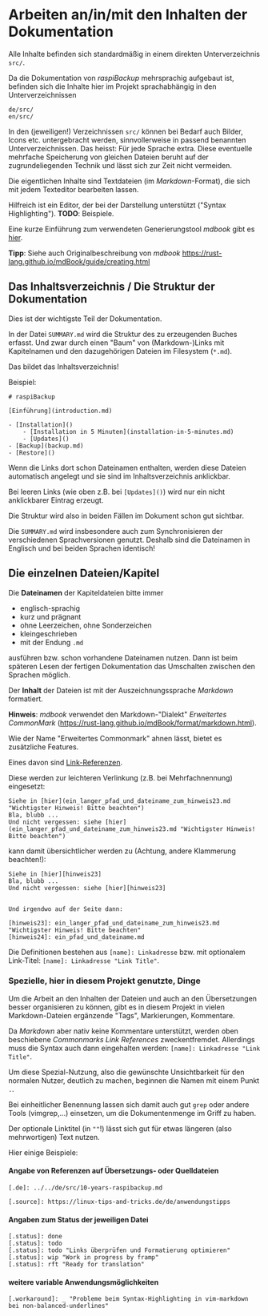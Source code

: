# Arbeiten an/in/mit den Inhalten der Dokumentation

Alle Inhalte befinden sich standardmäßig in einem direkten Unterverzeichnis `src/`.

Da die Dokumentation von *raspiBackup* mehrsprachig aufgebaut ist,
befinden sich die Inhalte hier im Projekt sprachabhängig in den Unterverzeichnissen

    de/src/
    en/src/

In den (jeweiligen!) Verzeichnissen `src/` können bei Bedarf auch Bilder, Icons etc. untergebracht werden,
sinnvollerweise in passend benannten Unterverzeichnissen. Das heisst: Für jede Sprache extra.
Diese eventuelle mehrfache Speicherung von gleichen Dateien beruht auf der zugrundeliegenden Technik
und lässt sich zur Zeit nicht vermeiden.

Die eigentlichen Inhalte sind Textdateien (im *Markdown*-Format), die sich mit jedem Texteditor bearbeiten lassen.

Hilfreich ist ein Editor, der bei der Darstellung unterstützt ("Syntax Highlighting").
**TODO**: Beispiele.

Eine kurze Einführung zum verwendeten Generierungstool *mdbook* gibt es [hier](MDBOOK_INTRO.md).

**Tipp**: Siehe auch Originalbeschreibung von *mdbook* <https://rust-lang.github.io/mdBook/guide/creating.html>


## Das Inhaltsverzeichnis / Die Struktur der Dokumentation

Dies ist der wichtigste Teil der Dokumentation.

In der Datei `SUMMARY.md` wird die Struktur des zu erzeugenden Buches erfasst.
Und zwar durch einen "Baum" von (Markdown-)Links mit Kapitelnamen und den dazugehörigen Dateien im Filesystem (`*.md`).

Das bildet das Inhaltsverzeichnis!

Beispiel:

    # raspiBackup

    [Einführung](introduction.md)

    - [Installation]()
        - [Installation in 5 Minuten](installation-in-5-minutes.md)
        - [Updates]()
    - [Backup](backup.md)
    - [Restore]()

Wenn die Links dort schon Dateinamen enthalten, werden diese Dateien automatisch angelegt
und sie sind im Inhaltsverzeichnis anklickbar.

Bei leeren Links (wie oben z.B. bei `[Updates]()`) wird nur ein nicht anklickbarer Eintrag erzeugt.

Die Struktur wird also in beiden Fällen im Dokument schon gut sichtbar.

Die `SUMMARY.md` wird insbesondere auch zum Synchronisieren der verschiedenen Sprachversionen genutzt.
Deshalb sind die Dateinamen in Englisch und bei beiden Sprachen identisch!


## Die einzelnen Dateien/Kapitel

Die **Dateinamen** der Kapiteldateien bitte immer

  - englisch-sprachig
  - kurz und prägnant
  - ohne Leerzeichen, ohne Sonderzeichen
  - kleingeschrieben
  - mit der Endung `.md`

ausführen bzw. schon vorhandene Dateinamen nutzen.
Dann ist beim späteren Lesen der fertigen Dokumentation das Umschalten zwischen den Sprachen möglich.

Der **Inhalt** der Dateien ist mit der Auszeichnungssprache *Markdown* formatiert.

**Hinweis**: *mdbook* verwendet den Markdown-"Dialekt"
*Erweitertes CommonMark* (<https://rust-lang.github.io/mdBook/format/markdown.html>).

Wie der Name "Erweitertes Commonmark" ahnen lässt, bietet es zusätzliche Features.

Eines davon sind [Link-Referenzen](https://spec.commonmark.org/0.31.2/#link-reference-definitions).

Diese werden zur leichteren Verlinkung (z.B. bei Mehrfachnennung) eingesetzt:

```
Siehe in [hier](ein_langer_pfad_und_dateiname_zum_hinweis23.md "Wichtigster Hinweis! Bitte beachten")
Bla, blubb ...
Und nicht vergessen: siehe [hier](ein_langer_pfad_und_dateiname_zum_hinweis23.md "Wichtigster Hinweis! Bitte beachten")
```

kann damit übersichtlicher werden zu (Achtung, andere Klammerung beachten!):

```
Siehe in [hier][hinweis23]
Bla, blubb ...
Und nicht vergessen: siehe [hier][hinweis23]


Und irgendwo auf der Seite dann:

[hinweis23]: ein_langer_pfad_und_dateiname_zum_hinweis23.md "Wichtigster Hinweis! Bitte beachten"
[hinweis24]: ein_pfad_und_dateiname.md
```

Die Definitionen bestehen aus `[name]: Linkadresse` bzw.
mit optionalem Link-Titel: `[name]: Linkadresse "Link Title"`.


### Spezielle, hier in diesem Projekt genutzte, Dinge

Um die Arbeit an den Inhalten der Dateien und auch an den Übersetzungen besser organisieren zu können,
gibt es in diesem Projekt in vielen Markdown-Dateien ergänzende "Tags", Markierungen, Kommentare.

Da *Markdown* aber nativ keine Kommentare unterstützt, werden oben beschiebene *Commonmarks Link References* zweckentfremdet.
Allerdings muss die Syntax auch dann eingehalten werden: `[name]: Linkadresse "Link Title"`.

Um diese Spezial-Nutzung, also die gewünschte Unsichtbarkeit für den normalen Nutzer,
deutlich zu machen, beginnen die Namen mit einem Punkt `.`.

Bei einheitlicher Benennung lassen sich damit auch gut `grep` oder andere Tools
(vimgrep,...) einsetzen, um die Dokumentenmenge im Griff zu haben.

Der optionale Linktitel (in `""`!) lässt sich gut für etwas längeren (also mehrwortigen) Text nutzen.

Hier einige Beispiele:

#### Angabe von Referenzen auf Übersetzungs- oder Quelldateien

```
[.de]: ../../de/src/10-years-raspibackup.md

[.source]: https://linux-tips-and-tricks.de/de/anwendungstipps
```

#### Angaben zum Status der jeweiligen Datei

```
[.status]: done
[.status]: todo
[.status]: todo "Links überprüfen und Formatierung optimieren"
[.status]: wip "Work in progress by framp"
[.status]: rft "Ready for translation"
```

#### weitere variable Anwendungsmöglichkeiten

```
[.workaround]: _ "Probleme beim Syntax-Highlighting in vim-markdown bei non-balanced-underlines"
```

